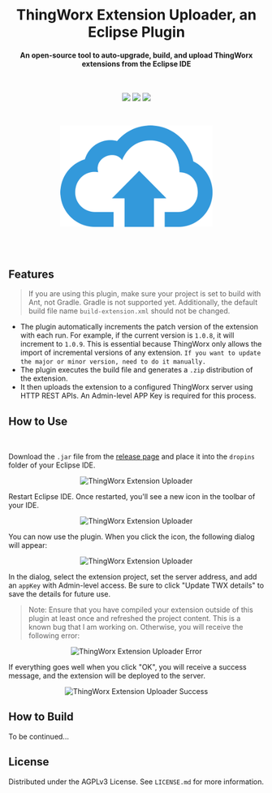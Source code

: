 <h1 align="center" style="border-bottom: none">
    <b>ThingWorx Extension Uploader, an Eclipse Plugin</b>
</h1>
<h4 align="center">An open-source tool to auto-upgrade, build, and upload ThingWorx extensions from the Eclipse IDE</h4>
<br/>
<p align="center">
    <img src="https://sonarcloud.io/api/project_badges/measure?project=WGLabz_kafka-explorer&metric=code_smells" />
    <img src="https://sonarcloud.io/api/project_badges/measure?project=WGLabz_kafka-explorer&metric=sqale_rating" />
    <img src="https://sonarcloud.io/api/project_badges/measure?project=WGLabz_kafka-explorer&metric=bugs" />
</p>
<br/>
<p align="center"><img src=".assets/icon.png" alt="ThingWorx Extension Uploader" width="300px" height="200px"/></p>
<br/>
<br/>

## Features

> If you are using this plugin, make sure your project is set to build with Ant, not Gradle. Gradle is not supported yet. Additionally, the default build file name `build-extension.xml` should not be changed.

* The plugin automatically increments the patch version of the extension with each run. For example, if the current version is `1.0.8`, it will increment to `1.0.9`. This is essential because ThingWorx only allows the import of incremental versions of any extension. 
```If you want to update the major or minor version, need to do it manually.```
* The plugin executes the build file and generates a `.zip` distribution of the extension.
* It then uploads the extension to a configured ThingWorx server using HTTP REST APIs. An Admin-level APP Key is required for this process.

## How to Use

<br/>

Download the `.jar` file from the [release page](https://github.com/WGLabz/ThingWorxExtensionUploader/releases) and place it into the `dropins` folder of your Eclipse IDE.

<p align="center"><img src=".assets/1.png" alt="ThingWorx Extension Uploader" width="400" /></p>

Restart Eclipse IDE. Once restarted, you'll see a new icon in the toolbar of your IDE.

<p align="center"><img src=".assets/2.png" alt="ThingWorx Extension Uploader" width="400" /></p>

You can now use the plugin. When you click the icon, the following dialog will appear:

<p align="center"><img src=".assets/3.png" alt="ThingWorx Extension Uploader" width="400" /></p>

In the dialog, select the extension project, set the server address, and add an `appKey` with Admin-level access. Be sure to click "Update TWX details" to save the details for future use.

> Note: Ensure that you have compiled your extension outside of this plugin at least once and refreshed the project content. This is a known bug that I am working on. Otherwise, you will receive the following error:

<p align="center"><img src=".assets/4.png" alt="ThingWorx Extension Uploader Error" width="400" /></p>

If everything goes well when you click "OK", you will receive a success message, and the extension will be deployed to the server.

<p align="center"><img src=".assets/5.png" alt="ThingWorx Extension Uploader Success" width="400" /></p>

## How to Build

To be continued...

## License

Distributed under the AGPLv3 License. See `LICENSE.md` for more information.

<br/>
